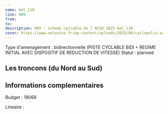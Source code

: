 ```yaml
---
name: kml_110 
line: 909
from: 
to:  
description: 909 - schema cyclable de l'ACSO 2025 kml_110 
cover: https://www.velooise.fr/wp-content/uploads/2025/08/cyclopolis-acso-909.jpg
---
```

Type d'amenagement : bidirectionnelle (PISTE CYCLABLE BIDI + REGIME INITIAL AVEC DISPOSITIF DE REDUCTION DE VITESSE)
Statut : planned
## Les troncons (du Nord au Sud)

## Informations complementaires

Budget  : 19068 

Lineaire :

